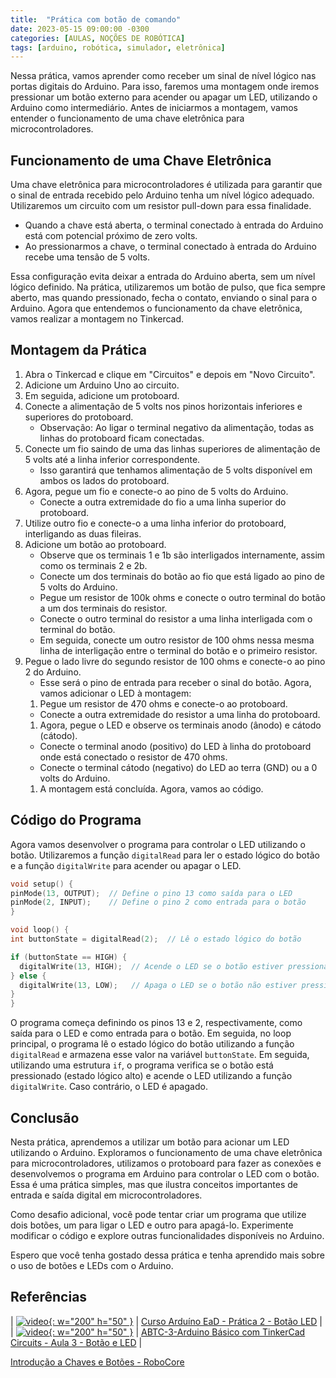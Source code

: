 ```yaml
---
title:  "Prática com botão de comando"
date: 2023-05-15 09:00:00 -0300
categories: [AULAS, NOÇÕES DE ROBÓTICA]
tags: [arduino, robótica, simulador, eletrônica]
---
```

Nessa prática, vamos aprender como receber um sinal de nível lógico nas portas digitais do Arduino. Para isso, faremos uma montagem onde iremos pressionar um botão externo para acender ou apagar um LED, utilizando o Arduino como intermediário. Antes de iniciarmos a montagem, vamos entender o funcionamento de uma chave eletrônica para microcontroladores.

## Funcionamento de uma Chave Eletrônica

Uma chave eletrônica para microcontroladores é utilizada para garantir que o sinal de entrada recebido pelo Arduino tenha um nível lógico adequado. Utilizaremos um circuito com um resistor pull-down para essa finalidade.

- Quando a chave está aberta, o terminal conectado à entrada do Arduino está com potencial próximo de zero volts.
- Ao pressionarmos a chave, o terminal conectado à entrada do Arduino recebe uma tensão de 5 volts.

Essa configuração evita deixar a entrada do Arduino aberta, sem um nível lógico definido. Na prática, utilizaremos um botão de pulso, que fica sempre aberto, mas quando pressionado, fecha o contato, enviando o sinal para o Arduino. Agora que entendemos o funcionamento da chave eletrônica, vamos realizar a montagem no Tinkercad.

## Montagem da Prática

1. Abra o Tinkercad e clique em "Circuitos" e depois em "Novo Circuito".
2. Adicione um Arduino Uno ao circuito.
3. Em seguida, adicione um protoboard.
4. Conecte a alimentação de 5 volts nos pinos horizontais inferiores e superiores do protoboard.
    - Observação: Ao ligar o terminal negativo da alimentação, todas as linhas do protoboard ficam conectadas.
5. Conecte um fio saindo de uma das linhas superiores de alimentação de 5 volts até a linha inferior correspondente.
    - Isso garantirá que tenhamos alimentação de 5 volts disponível em ambos os lados do protoboard.
6. Agora, pegue um fio e conecte-o ao pino de 5 volts do Arduino.
    - Conecte a outra extremidade do fio a uma linha superior do protoboard.
7. Utilize outro fio e conecte-o a uma linha inferior do protoboard, interligando as duas fileiras.
8. Adicione um botão ao protoboard.
    - Observe que os terminais 1 e 1b são interligados internamente, assim como os terminais 2 e 2b.
    - Conecte um dos terminais do botão ao fio que está ligado ao pino de 5 volts do Arduino.
    - Pegue um resistor de 100k ohms e conecte o outro terminal do botão a um dos terminais do resistor.
    - Conecte o outro terminal do resistor a uma linha interligada com o terminal do botão.
    - Em seguida, conecte um outro resistor de 100 ohms nessa mesma linha de interligação entre o terminal do botão e o primeiro resistor.
9. Pegue o lado livre do segundo resistor de 100 ohms e conecte-o ao pino 2 do Arduino.
    - Esse será o pino de entrada para receber o sinal do botão. Agora, vamos adicionar o LED à montagem:
    1. Pegue um resistor de 470 ohms e conecte-o ao protoboard.
    - Conecte a outra extremidade do resistor a uma linha do protoboard.
    1. Agora, pegue o LED e observe os terminais anodo (ânodo) e cátodo (cátodo).
    - Conecte o terminal anodo (positivo) do LED à linha do protoboard onde está conectado o resistor de 470 ohms.
    - Conecte o terminal cátodo (negativo) do LED ao terra (GND) ou a 0 volts do Arduino.
    1. A montagem está concluída. Agora, vamos ao código.

## Código do Programa

Agora vamos desenvolver o programa para controlar o LED utilizando o botão. Utilizaremos a função `digitalRead` para ler o estado lógico do botão e a função `digitalWrite` para acender ou apagar o LED.


```cpp
void setup() {
pinMode(13, OUTPUT);  // Define o pino 13 como saída para o LED
pinMode(2, INPUT);    // Define o pino 2 como entrada para o botão
}

void loop() {
int buttonState = digitalRead(2);  // Lê o estado lógico do botão

if (buttonState == HIGH) {
  digitalWrite(13, HIGH);  // Acende o LED se o botão estiver pressionado
} else {
  digitalWrite(13, LOW);   // Apaga o LED se o botão não estiver pressionado
}
}

```

O programa começa definindo os pinos 13 e 2, respectivamente, como saída para o LED e como entrada para o botão. Em seguida, no loop principal, o programa lê o estado lógico do botão utilizando a função `digitalRead` e armazena esse valor na variável `buttonState`. Em seguida, utilizando uma estrutura `if`, o programa verifica se o botão está pressionado (estado lógico alto) e acende o LED utilizando a função `digitalWrite`. Caso contrário, o LED é apagado.

## Conclusão

Nesta prática, aprendemos a utilizar um botão para acionar um LED utilizando o Arduino. Exploramos o funcionamento de uma chave eletrônica para microcontroladores, utilizamos o protoboard para fazer as conexões e desenvolvemos o programa em Arduino para controlar o LED com o botão. Essa é uma prática simples, mas que ilustra conceitos importantes de entrada e saída digital em microcontroladores.

Como desafio adicional, você pode tentar criar um programa que utilize dois botões, um para ligar o LED e outro para apagá-lo. Experimente modificar o código e explore outras funcionalidades disponíveis no Arduino.

Espero que você tenha gostado dessa prática e tenha aprendido mais sobre o uso de botões e LEDs com o Arduino.

## Referências

| [![video](http://img.youtube.com/vi/gmDcc26Ef5g/0.jpg){: w="200" h="50" }](http://www.youtube.com/watch?v=gmDcc26Ef5g) | [Curso Arduíno EaD - Prática 2 - Botão LED](https://www.youtube.com/watch?v=gmDcc26Ef5g&list=PLyLhwPdeloGgv3SnPyy5KHfbjjWD-noDS&index=5) |
| [![video](http://img.youtube.com/vi/oc7T7_vyW0c/0.jpg){: w="200" h="50" }](http://www.youtube.com/watch?v=oc7T7_vyW0c) | [ABTC-3-Arduino Básico com TinkerCad Circuits - Aula 3 - Botão e LED](https://www.youtube.com/watch?v=oc7T7_vyW0c) |

[Introdução a Chaves e Botões - RoboCore](https://www.robocore.net/tutoriais/introducao-a-chaves-e-botoes)
